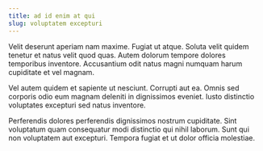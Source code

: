 ```yaml
---
title: ad id enim at qui
slug: voluptatem excepturi
---
```


Velit deserunt aperiam nam maxime. Fugiat ut atque. Soluta velit quidem tenetur et natus velit quod quas. Autem dolorum tempore dolores temporibus inventore. Accusantium odit natus magni numquam harum cupiditate et vel magnam.

Vel autem quidem et sapiente ut nesciunt. Corrupti aut ea. Omnis sed corporis odio eum magnam deleniti in dignissimos eveniet. Iusto distinctio voluptates excepturi sed natus inventore.

Perferendis dolores perferendis dignissimos nostrum cupiditate. Sint voluptatum quam consequatur modi distinctio qui nihil laborum. Sunt qui non voluptatem aut excepturi. Tempora fugiat et ut dolor officia molestiae.
